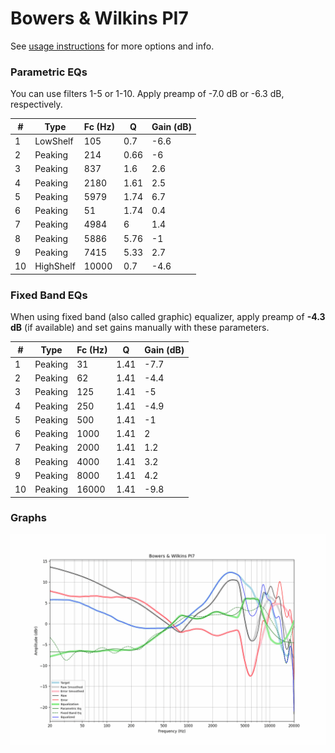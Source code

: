 # Bowers & Wilkins PI7
See [usage instructions](https://github.com/jaakkopasanen/AutoEq#usage) for more options and info.

### Parametric EQs
You can use filters 1-5 or 1-10. Apply preamp of -7.0 dB or -6.3 dB, respectively.

|   # | Type      |   Fc (Hz) |    Q |   Gain (dB) |
|-----|-----------|-----------|------|-------------|
|   1 | LowShelf  |       105 | 0.7  |        -6.6 |
|   2 | Peaking   |       214 | 0.66 |        -6   |
|   3 | Peaking   |       837 | 1.6  |         2.6 |
|   4 | Peaking   |      2180 | 1.61 |         2.5 |
|   5 | Peaking   |      5979 | 1.74 |         6.7 |
|   6 | Peaking   |        51 | 1.74 |         0.4 |
|   7 | Peaking   |      4984 | 6    |         1.4 |
|   8 | Peaking   |      5886 | 5.76 |        -1   |
|   9 | Peaking   |      7415 | 5.33 |         2.7 |
|  10 | HighShelf |     10000 | 0.7  |        -4.6 |

### Fixed Band EQs
When using fixed band (also called graphic) equalizer, apply preamp of **-4.3 dB** (if available) and set gains manually with these parameters.

|   # | Type    |   Fc (Hz) |    Q |   Gain (dB) |
|-----|---------|-----------|------|-------------|
|   1 | Peaking |        31 | 1.41 |        -7.7 |
|   2 | Peaking |        62 | 1.41 |        -4.4 |
|   3 | Peaking |       125 | 1.41 |        -5   |
|   4 | Peaking |       250 | 1.41 |        -4.9 |
|   5 | Peaking |       500 | 1.41 |        -1   |
|   6 | Peaking |      1000 | 1.41 |         2   |
|   7 | Peaking |      2000 | 1.41 |         1.2 |
|   8 | Peaking |      4000 | 1.41 |         3.2 |
|   9 | Peaking |      8000 | 1.41 |         4.2 |
|  10 | Peaking |     16000 | 1.41 |        -9.8 |

### Graphs
![](./Bowers%20&%20Wilkins%20PI7.png)
